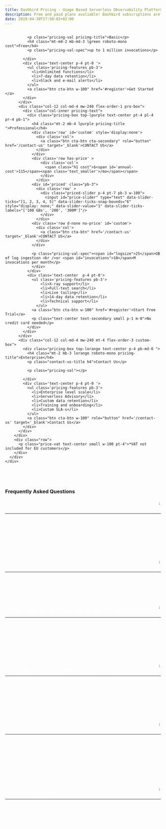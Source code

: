 ```yaml
---
title: Dashbird Pricing - Usage Based Serverless Observability Platform
description: Free and paid plans avaliable! Dashbird subscriptions are priced by usage and measured in GB. The plans currently cover AWS Lambda, AWS X-Ray and API Gateway and offer wide range of monitoring, alerting and debugging features. Great value for money!
date: 2019-04-30T17:50:03+02:00
---
```


<script>
  // document
  //   .querySelector('#navigation ul li.nav-item.pricing')
  //   .classList
  //   .add('active')

</script>

<section class="container-fluid triangle-bg pricing-page" >
  <div class="container">
    <div class="row">
      <div class="col text-center mt-5 mb-3">
        <h1 class="roboto-mono"></h1>
        <p class="h5 mt-3 mb-5 sf-ui-text"></p>
      </div>
    </div>
    <div class="row justify-content-md-center align-items-center sf-ui-text">  
      <div class="col-sm-12 col-md-12 mb-5">
        <div class="row">
          <div class="col-12 col-md-4 mw-240 mt-4 flex-order-2 free-box">
            <div class="pricing-box  top-lgreen text-center p-4 pb-md-0">
              
              <p class="pricing-val pricing-title">Basic</p>
              <h4 class="mt-md-2 mb-md-3 lgreen roboto-mono cost">Free</h4>
              <p class="pricing-val-spec">up to 1 million invocations</p>

            </div>
            <div class='text-center p-4 pt-0 '>
              <ul class='pricing-features pb-3'>
                <li>Unlimited functions</li>
                <li>7-day data retention</li>
                <li>Slack and e-mail alerts</li>
              </ul>
              <a class="btn cta-btn w-100" href='#register'>Get Started </a>
            </div>
          </div>
          <div class="col-12 col-md-4 mw-240 flex-order-1 pro-box">
            <div class="col-inner pricing-text">
              <div class="pricing-box top-lpurple text-center pt-4 pl-4 pr-4 pb-1">
                <h4 class="mt-2 mb-4 lpurple pricing-title ">Professional</h4>
                <div class='row' id='custom' style='display:none'>
                  <div class='col'>
                    <a class="btn cta-btn cta-secondary" role="button" href='/contact-us' target='_blank'>CONTACT US</a>
                  </div>
                </div>
                <div class='row has-price' >
                    <div class='col'>
                      <span class="h1 cost">$<span id='annual-cost'>115</span><span class='text_smaller'>/mo</span></span>
                    </div>
                  </div>
                <div id='priced' class="pb-3">
                  <div class='row' >
                    <div class="priced-slider p-4 pt-7 pb-3 w-100">
                      <input id="price-slider" type="text" data-slider-ticks="[1, 2, 3, 4, 5]" data-slider-ticks-snap-bounds="6" style="display: none;" data-slider-value="1" data-slider-ticks-labels="['100 GBs', '200', '300M']"/>
                    </div>
                  </div>
                <div class='row d-none no-price' id='custom'>
                  <div class='col'>
                    <a class="btn cta-btn" href='/contact-us' target='_blank'>CONTACT US</a>
                  </div>
                </div>
                  
                <p class="pricing-val-spec"><span id="logsize">25</span>GB of log ingestion <br />or <span id="invocations">10</span>M invocations per month</p>
                </div>
              </div>
              <div class='text-center  p-4 pt-0'>
                <ul class='pricing-features pb-3'>
                    <li>X-ray support</li>
                    <li>Full-text search</li>
                    <li>Live tailing</li>
                    <li>14-day data retention</li>
                    <li>Technical support</li>
                  </ul>
                <a class="btn cta-btn w-100" href='#register'>Start Free Trial</a>
                <p class="text-center text-secondary small p-1 m-0">No credit card needed</p>
              </div>
            </div>
          </div>
          <div class="col-12 col-md-4 mw-240 mt-4 flex-order-3 custom-box">
            <div class="pricing-box top-lorange text-center p-4 pb-md-0 ">
              <h4 class="mt-2 mb-3 lorange roboto-mono pricing-title">Enterprise</h4>
              <p class="contact-us-title h4">Contact Us</p>
              
              <p class="pricing-val"></p>
              
            </div>
            <div class='text-center p-4 pt-0 '>
              <ul class='pricing-features pb-3'>
                <li>Enterprise level scale</li>
                <li>Serverless Advisory</li>
                <li>Custom data retention</li>
                <li>Training and onboarding</li>
                <li>Custom SLA-s</li>
              </ul>
              <a class="btn cta-btn w-100" role="button" href='/contact-us' target='_blank'>Contact Us</a>
            </div>
          </div>
        </div>
        <div class="row">
          <p class="price-vat text-center small w-100 pt-4">*VAT not included for EU customers</p>
        </div>
      </div>
    </div>
  </div>
</section>

<section class="container-fluid blue-bg pricing-page mb-5 pb-5" >
    <div class="container">
      <div class="row">
        <div class="col-lg-8 col-12 pb-5 m-auto">
        <h3 class='text-center mb-5 roboto-mono' style='margin-top: 80px;'>Frequently Asked Questions</h3>
        <div class='accordion' id='faqs'>
          <div class='card'>
            <div class="card-header" id="headingOne">
              <h5 class="mb-0"class="btn" type="button" data-toggle="collapse" data-target="#collapseOne" aria-expanded="true" aria-controls="collapseOne">
                  How do I know how many GB I'm using and what plan to choose?
              </h5>
            </div>
            <div id="collapseOne" class="collapse hide" aria-labelledby="headingOne" data-parent="#accordionExample">
              <div class="card-body font-reno">
                Just sign up for the free trial and check the Subscription page inside the webapp to get an overview of your usage. Don't worry, we don't require credit card information until the end of your trial.
              </div>
            </div>
          </div>
          <div class='card'>
            <div class="card-header" id="headingTwo">
              <h5 class="mb-0" class="btn" type="button" data-toggle="collapse" data-target="#collapseTwo" aria-expanded="true" aria-controls="collapseTwo">
                  What features do I get to use during the free trial?
              </h5>
            </div>
            <div id="collapseTwo" class="collapse hide" aria-labelledby="headingTwo" data-parent="#accordionExample">
              <div class="card-body font-reno">
              All of them!
              </div>
            </div>
          </div>
          <div class='card'>
            <div class="card-header" id="headingSix">
              <h5 class="mb-0" class="btn" type="button" data-toggle="collapse" data-target="#collapseSix" aria-expanded="true" aria-controls="collapseSix">
                 How much data volume do I get allocated during my 14 day trial? 
              </h5>
            </div>
            <div id="collapseSix" class="collapse hide" aria-labelledby="headingSix" data-parent="#accordionExample">
              <div class="card-body font-reno">
              The default data ingeston limit during the 14 day trial is 5GB. For complex proof of concept pilots of Dashbird, please contact the sales team to cater a greater data volume need for your trial.
              </div>
            </div>
          </div>
          <div class='card'>
            <div class="card-header" id="headingThree">
              <h5 class="mb-0" class="btn" type="button" data-toggle="collapse" data-target="#collapseThree" aria-expanded="true" aria-controls="collapseThree">
                  What happens when I have to upgrade in the middle of the pricing cycle?
              </h5>
            </div>
            <div id="collapseThree" class="collapse hide" aria-labelledby="headingThree" data-parent="#accordionExample">
              <div class="card-body font-reno">
                Dashbird billing is transparent and fair. If you upgrade your plan in the middle of the billing cycle, you will be charged for the prorated amount.
              </div>
            </div>
          </div>
          <div class='card'>
            <div class="card-header" id="headingFour">
              <h5 class="mb-0" class="btn" type="button" data-toggle="collapse" data-target="#collapseFour" aria-expanded="true" aria-controls="collapseFour">
                  Do you offer refunds?
              </h5>
            </div>
            <div id="collapseFour" class="collapse hide" aria-labelledby="headingFour" data-parent="#accordionExample">
              <div class="card-body font-reno">
                No, we don't do refunds. When you are on a monthly or annual subscription, you can cancel that any time and won't be charged again, but you will still have access to your account until the end of that billing period.
              </div>
            </div>
          </div>
          <div class='card'>
            <div class="card-header" id="headingFive">
              <h5 class="mb-0" class="btn" type="button" data-toggle="collapse" data-target="#collapseFive" aria-expanded="true" aria-controls="collapseFive">
                  Do you offer any discounts?
              </h5>
            </div>
            <div id="collapseFive" class="collapse hide" aria-labelledby="headingFive" data-parent="#accordionExample">
              <div class="card-body font-reno">
                You will get a discount on all plans when you sign up for an annual subscription.
              </div>
            </div>
          </div>
        </div>
      </div>
    </div>
  </div>
</section>

<script>
  fbq('track', 'ViewContent', {
    content_ids: 'pricing',
  });
</script>

<style>
  /* bootstrap override */

.slider-handle {
  background-color: #6c65ff;
  background-image: radial-gradient(#6c65ff 44%, #000 103%, #6c65ff 55%);
  background-clip: padding-box;
  box-shadow: 0 0 4px 2px #6c65ff;
  width: 15px;
  height: 15px;
  margin-top: 3px;
}

.slider-tick {
  position: absolute;
  cursor: pointer;
  width: 15px;
  height: 15px;
  margin-top: 3px;
  background: #000;
  filter: none;
  opacity: 1;
  border: 1px solid #232323;
}

.slider-track
{
  background: #232323;
}

.slider-tick.in-selection
{
  background-color: #6c65ff;
  background-image: -webkit-linear-gradient(top,#6c65ff 0,#6c65ff 100%);
  background-image: -o-linear-gradient(top,#6c65ff 0,#6c65ff 100%);
  background-image: linear-gradient(to bottom,#6c65ff 0,#6c65ff 100%);
  background-repeat: repeat-x;
  filter: progid:DXImageTransform.Microsoft.gradient(startColorstr='#6c65ff',endColorstr='#6c65ff',GradientType=0);
  opacity: 1;
}

a.btn.cta-btn {
    color: #fff;
    font-family: 'Reno Mono', monospace;
}

.card{
  background: transparent;
}

.card-header [type=button] {
    -webkit-appearance: unset;
    border-bottom: 1px solid #191919;
    color: #FFFFFF;	font-family: "SF UI Text";	font-size: 14px;	letter-spacing: 0.5px;	line-height: 42px;
}

.card-body {
    -ms-flex: 1 1 auto;
    flex: 1 1 auto;
    padding: 1.25rem;
    opacity: 0.5;
    text-align: justify;
    color: #FFFFFF;
    letter-spacing: 0.43px;
    line-height: 21px;
}

.card-header h5:after {
    font-family: 'FontAwesome';
    font-style: normal;
    font-size: 1rem;
    content: "↓";
    color: #797979;
    float: right;
    margin-top: -12px;
}
.card-header h5.collapsed:after {
    content: "↑";
}

.slider.slider-horizontal .slider-tick-label-container .slider-tick-label
{
  padding-top: 4px;
    display: inline-block;
    text-align: center;
    height: 11px;	width: 44px;	opacity: 0.5;	color: #FFFFFF;	font-family: "Reno Mono";	font-size: 11.2px;	line-height: 14px;	text-align: center;
}

</style>
